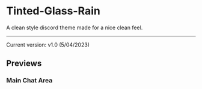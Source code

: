 # Tinted-Glass-Rain
A clean style discord theme made for a nice clean feel.
<hr>

Current version: v1.0 (5/04/2023)

## Previews

### Main Chat Area
